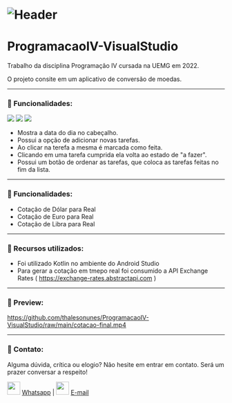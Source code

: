 # ![Header]( https://thalesnunes.com.br/github/header.png )

# ProgramacaoIV-VisualStudio

Trabalho da disciplina Programação IV cursada na UEMG em 2022.

O projeto consite em um aplicativo de conversão de moedas.

------

### :rocket: Funcionalidades:

<img src="https://img.icons8.com/color/48/000000/html-5--v1.png"/> <img src="https://img.icons8.com/color/48/000000/css3.png"/> <img src="https://img.icons8.com/color/48/000000/javascript--v1.png"/>
- Mostra a data do dia no cabeçalho.
- Possui a opção de adicionar novas tarefas.
- Ao clicar na terefa a mesma é marcada como feita.
- Clicando em uma tarefa cumprida ela volta ao estado de "a fazer".
- Possui um botão de ordenar as tarefas, que coloca as tarefas feitas no fim da lista.

------

### :rocket: Funcionalidades:

- Cotação de Dólar para Real
- Cotação de Euro para Real
- Cotação de Libra para Real

------

### :rocket: Recursos utilizados:

- Foi utilizado Kotlin no ambiente do Android Studio
- Para gerar a cotação em tmepo real foi consumido a API Exchange Rates ( https://exchange-rates.abstractapi.com )

------

### :rocket: Preview:

https://github.com/thalesonunes/ProgramacaoIV-VisualStudio/raw/main/cotacao-final.mp4

------

###  :rocket: Contato:

Alguma dúvida, crítica ou elogio? Não hesite em entrar em contato. Será um prazer conversar a respeito!

<img src="https://thalesnunes.com.br/github/whatsapp.svg" width="30"> [Whatsapp](https://api.whatsapp.com/send?phone=5535997438652) | <img src="https://thalesnunes.com.br/github/email.svg" width="30"> [E-mail](mailto:thales.o.nunes@gmail.com)